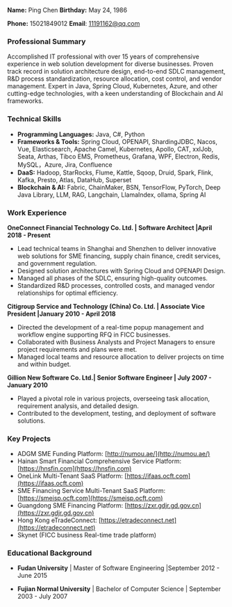 **Name:** Ping Chen   **Birthday:** May 24, 1986

**Phone:** 15021849012    **Email**: 11191162@qq.com  

### Professional Summary
Accomplished IT professional with over 15 years of comprehensive experience in web solution development for diverse businesses. Proven track record in solution architecture design, end-to-end SDLC management, R&D process standardization, resource allocation, cost control, and vendor management. Expert in Java, Spring Cloud, Kubernetes, Azure, and other cutting-edge technologies, with a keen understanding of Blockchain and AI frameworks. 

### Technical Skills
- **Programming Languages:** Java, C#, Python
- **Frameworks & Tools:** Spring Cloud, OPENAPI, ShardingJDBC, Nacos, Vue, Elasticsearch, Apache Camel, Kubernetes,  Apollo, CAT, xxlJob, Seata, Arthas, Tibco EMS, Prometheus, Grafana, WPF, Electron, Redis, MySQL，Azure, Jira, Confluence
- **DaaS:** Hadoop, StarRocks, Flume, Kattle, Sqoop, Druid, Spark, Flink, Kafka, Presto, Atlas, DataHub, Superset
- **Blockchain & AI:** Fabric, ChainMaker, BSN, TensorFlow, PyTorch, Deep Java Library, LLM, RAG, Langchain, LlamaIndex, ollama, Spring AI
                     
### Work Experience

**OneConnect Financial Technology Co. Ltd. | Software Architect |April 2018 - Present**

- Lead technical teams in Shanghai and Shenzhen to deliver innovative web solutions for SME financing, supply chain finance, credit services, and government regulation.
- Designed solution architectures with Spring Cloud and OPENAPI Design.
- Managed all phases of the SDLC, ensuring high-quality outcomes.
- Standardized R&D processes, controlled costs, and managed vendor relationships for optimal efficiency.


**Citigroup Service and Technology (China) Co. Ltd. | Associate Vice President |January 2010 - April 2018**

- Directed the development of a real-time popup management and workflow engine supporting RFQ in FICC businesses.
- Collaborated with Business Analysts and Project Managers to ensure project requirements and plans were met.
- Managed local teams and resource allocation to deliver projects on time and within budget.

**Gillion New Software Co. Ltd.| Senior Software Engineer | July 2007 - January 2010**

- Played a pivotal role in various projects, overseeing task allocation, requirement analysis, and detailed design.
- Contributed to the development, testing, and deployment of software solutions.

### Key Projects
- ADGM SME Funding Platform: [http://numou.ae/](http://numou.ae/)
- Hainan Smart Financial Comprehensive Service Platform: [https://hnsfin.com](https://hnsfin.com)
- OneLink Multi-Tenant SaaS Platform: [https://ifaas.ocft.com](https://ifaas.ocft.com)
- SME Financing Service Multi-Tenant SaaS Platform: [https://smeisp.ocft.com](https://smeisp.ocft.com)
- Guangdong SME Financing Platform: [https://zxr.gdjr.gd.gov.cn](https://zxr.gdjr.gd.gov.cn)
- Hong Kong  eTradeConnect: [https://etradeconnect.net](https://etradeconnect.net)
- Skynet (FICC business Real-time trade platform)
  
### Educational Background
- **Fudan University** | Master of Software Engineering |September 2012 - June 2015

- **Fujian Normal University** | Bachelor of Computer Science | September 2003 - July 2007
